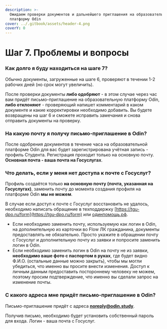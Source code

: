 ```yaml
---
description: >-
  Ожидаем проверки документов и дальнейшего приглашения на образовательную
  платформу Odin
cover: ../.gitbook/assets/header-4.png
coverY: 0
---
```


# Шаг 7. Проблемы и вопросы

### Как долго я буду находиться на шаге 7?

Обычно документы, загруженные на шаге 6, проверяют в течении 1-2 рабочих дней (но срок могут увеличить).

После проверки документы **либо одобряют** - в этом случае через час вам придёт письмо-приглашение на образовательную платформу Odin, **либо отклоняют** - проверяющий напишет комментарий в каком документе и какие корректировки необходимо добавить. Вы будете возвращены на шаг 6 и сможете исправить замечания и снова отправить документы на проверку.

### На какую почту я получу письмо-приглашение в Odin?

После одобрения документов в течение часа на образовательной платформе Odin для вас будет зарегистрирована учётная запись - профиль Студента. Регистрация проходит только на основную почту. **Основная почта - ваша почта на Госуслугах**.

### Что делать, если у меня нет доступа к почте с Госуслуг?

Профиль создаётся только **на основную почту (почта, указанная на Госуслугах)**, заменить почту до момента создания профиля на платформе Odin **мы не можем**.&#x20;

В случае если доступ к почте с Госуслуг восстановить не удалось, необходимо написать обращение в техподдержку [https://tgu-dpo.ru/form](https://tgu-dpo.ru/form) или [одинпомощь.рф](https://xn--d1aimdcdbf7g4a.xn--p1ai/).&#x20;

* Если необходимо заменить почту, используемую как логин в Odin, на дополнительную из карточки во Flow ЛК гражданина, документы предоставлять не обязательно. Просто укажите  в обращении почту с Госуслуг и дополнительную почту из заявки и попросите заменить  логин в Odin.&#x20;
* Если необходимо заменить логин в Odin на почту не из заявки, **необходимо ваше фото с паспортом в руках**, где будет видно Ф.И.О. (остальные данные можно закрыть), чтобы мы могли убедиться, что именно вы просите внести изменения. Доступ к личным данным предоставить постороннему человеку не можем, поэтому просим подтверждение, что именно вы сделали запрос на изменение почты.

### С какого адреса мне придёт письмо-приглашение в Odin?

Письмо-приглашение придёт с адреса **noreply@odin.study**.

Получив письмо, необходимо будет установить собственный пароль для входа. Логин - ваша почта с Госуслуг.&#x20;

